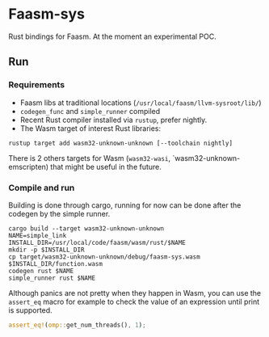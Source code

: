 # Faasm-sys

Rust bindings for Faasm. At the moment an experimental POC.

## Run 

### Requirements

* Faasm libs at traditional locations (`/usr/local/faasm/llvm-sysroot/lib/`)
* `codegen_func` and `simple_runner` compiled
* Recent Rust compiler installed via `rustup`, prefer nightly.
* The Wasm target of interest Rust libraries:
```
rustup target add wasm32-unknown-unknown [--toolchain nightly]
```
There is 2 others targets for Wasm (`wasm32-wasi`, `wasm32-unknown-emscripten) that might be useful
in the future.

### Compile and run

Building is done through cargo, running for now can be done after the codegen by the simple runner.
```
cargo build --target wasm32-unknown-unknown
NAME=simple_link
INSTALL_DIR=/usr/local/code/faasm/wasm/rust/$NAME
mkdir -p $INSTALL_DIR
cp target/wasm32-unknown-unknown/debug/faasm-sys.wasm $INSTALL_DIR/function.wasm
codegen rust $NAME
simple_runner rust $NAME
```

Although panics are not pretty when they happen in Wasm, you can use the `assert_eq` macro for
example to check the value of an expression until print is supported.
```rust
assert_eq!(omp::get_num_threads(), 1);
```
